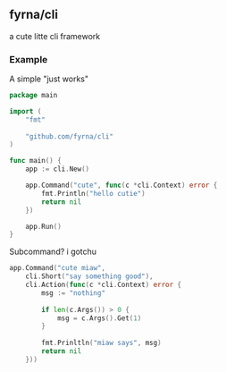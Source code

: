 ## fyrna/cli

a cute litte cli framework

### Example

A simple "just works"
```go
package main

import (
    "fmt"
    
    "github.com/fyrna/cli"
)

func main() {
    app := cli.New()

    app.Command("cute", func(c *cli.Context) error {
        fmt.Println("hello cutie")
        return nil
    })

    app.Run()
}
```

Subcommand? i gotchu
```go
app.Command("cute miaw",
    cli.Short("say something good"),
    cli.Action(func(c *cli.Context) error {
        msg := "nothing"
        
        if len(c.Args()) > 0 {
            msg = c.Args().Get(1)
        }
        
        fmt.Prinltln("miaw says", msg)
        return nil
    }))
```
